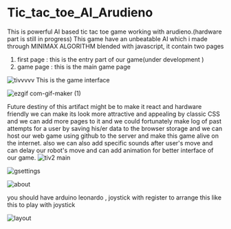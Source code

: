 # Tic_tac_toe_AI_Arudieno
This is powerful AI based tic tac toe game working with arudieno.(hardware part is still in progress)
This game have an unbeatable AI which i made through MINIMAX ALGORITHM blended with javascript, it contain two pages 
1) first page : this is the entry part of our game(under development )
2) game page : this is the main game page

![tivvvvv](https://user-images.githubusercontent.com/71844334/116964108-4d955100-acc8-11eb-86a2-8218d8cd4451.jpg)
This is the game interface


![ezgif com-gif-maker (1)](https://user-images.githubusercontent.com/71844334/107122976-ff3b0680-68c0-11eb-9426-8601fa624f18.gif)

Future destiny of this artifact might be to make it react and hardware friendly
we can make its look more attractive and appealing by classic CSS and we can add more pages to it and we could fortunately make log of past attempts for a user by saving his/er data to the browser storage and we can host our web game using github to the server and make this game alive on the internet.
also we can also add specific sounds after user's move and can delay our robot's move and can add animation for better interface of our game.
![tiv2 main](https://user-images.githubusercontent.com/71844334/116964999-7b7b9500-acca-11eb-874d-600f942203f4.jpg)

![gsettings](https://user-images.githubusercontent.com/71844334/116965022-8504fd00-acca-11eb-8594-5a709c223d0e.jpg)


![about](https://user-images.githubusercontent.com/71844334/116965042-8afade00-acca-11eb-83e4-28f681d2f78d.jpg)

you should have arduino leonardo , joystick with register to arrange this like this to play with joystick 


![layout](https://user-images.githubusercontent.com/71844334/116965140-c09fc700-acca-11eb-9d49-1868cf356b26.png)







